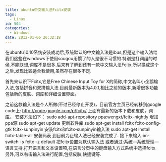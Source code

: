 ```yaml
---
title: ubuntu中文输入法Fcitx安装
tags:
  - Linux
id: 504
categories:
  - Windows
date: 2012-01-06 20:32:18
---
```


在ubuntu10.10系统安装成功后,系统默认的中文输入法是ibus,但是这个输入法给我们这些在windows下使用sougou用惯了的人是很不习惯的.特别是打词组的时侯,不能联想,词库不是很多.后来有了解到还有一款中文输入法Fcitx,所以换成这个之后,发现比较适合我使用,虽然存在很多不足.

首先来认识下Fcitx,它是Free Chinese Input Toy for X的简称,中文名叫小企鹅输入法,包括拼音和双拼输入法.目前最新版本为4.0.1,相比之前的版本,新增很多功能包括新的皮肤、词库和详细设置界面。

 之前这款输入法是个人所做(不过已经停止开发)，目前官方主页已经转移到google code上: http://code.google.com/p/fcitx/
上面有最新的版本下载和皮肤，词库。<!--more-->
 安装方法如下：
 sudo add-apt-repository ppa:wengxt/fcitx-nightly   增加ppa源
 sudo apt-get update   更新软件库
 sudo apt-get install fcitx fcitx-config-gtk fcitx-sunpinyin  安装fcitx和fcitx-sunpinyin输入法
 sudo apt-get install fcitx-table-all   安装码表
 到目前为止输入法已经安装完成了.
 接下来输入:im-switch -s fcitx -z default 把fcitx设置为默认输入法
 或者通过:系统—系统管理—语言支持,打开语言和文本设置项,在语言分页中的键盘输入方式系统中选择fcitx.
 另外,可以右击输入法进行配置,包括皮肤,快捷键等.